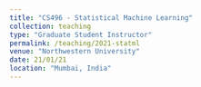 ```yaml
---
title: "CS496 - Statistical Machine Learning"
collection: teaching
type: "Graduate Student Instructor"
permalink: /teaching/2021-statml
venue: "Northwestern University"
date: 21/01/21
location: "Mumbai, India"
---
```

